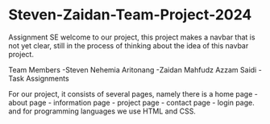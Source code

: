 # Steven-Zaidan-Team-Project-2024
Assignment SE
welcome to our project, this project makes a navbar that is not yet clear, still in the process of thinking about the idea of this navbar project.

Team Members -Steven Nehemia Aritonang -Zaidan Mahfudz Azzam Saidi -Task Assignments

For our project, it consists of several pages, namely there is a home page - about page - information page - project page - contact page - login page. and for programming languages we use HTML and CSS.